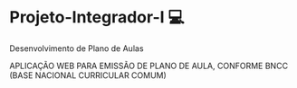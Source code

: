 # Projeto-Integrador-I 💻
Desenvolvimento de Plano de Aulas

APLICAÇÃO WEB PARA EMISSÃO DE PLANO DE AULA, CONFORME BNCC (BASE NACIONAL CURRICULAR COMUM)
